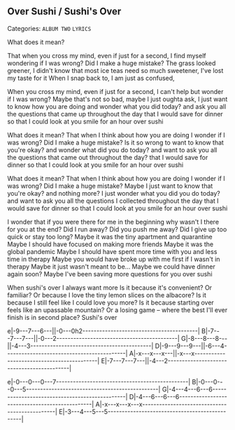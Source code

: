 ## Over Sushi / Sushi's Over
Categories: `ALBUM TWO` `LYRICS`

What does it mean? 
<!-- That when I think about how you are doing, I wonder if I was wrong?
The next thought I have is wondering if I was wrong? -->
That when you cross my mind, even if just for a second,
I find myself wondering if I was wrong?
Did I make a huge mistake?
The grass looked greener, I didn't know that most ice teas need so much sweetener,
I've lost my taste for it
When I snap back to, I am just as confused,


When you cross my mind, even if just for a second,
I can't help but wonder if I was wrong?
Maybe that's not so bad, maybe I just oughta ask,
I just want to know how you are doing
and wonder what you did today?
and ask you all the questions that came up throughout the day
that I would save for dinner
so that I could look at you smile for an hour
over sushi

What does it mean? 
That when I think about how you are doing
I wonder if I was wrong? Did I make a huge mistake?
Is it so wrong to want to know that you're okay?
and wonder what did you do today?
and want to ask you all the questions that came out throughout the day?
that I would save for dinner
so that I could look at you smile for an hour
over sushi

What does it mean? 
That when I think about how you are doing
I wonder if I was wrong? Did I make a huge mistake?
Maybe I just want to know that you're okay? and nothing more?
I just wonder what you did you do today?
and want to ask you all the questions I collected throughout the day
that I would save for dinner
so that I could look at you smile for an hour
over sushi

I wonder that if you were there for me in the beginning
why wasn't I there for you at the end?
Did I run away? Did you push me away?
Did I give up too quick or stay too long?
Maybe it was the tiny apartment and quarantine
Maybe I should have focused on making more friends
Maybe it was the global pandemic
Maybe I should have spent more time with you and less time in therapy
Maybe you would have broke up with me first if I wasn't in therapy
Maybe it just wasn't meant to be...
Maybe we could have dinner again soon?
Maybe I've been saving more questions for you
over sushi

When sushi's over I always want more
Is it because it's convenient? Or familiar? 
Or because I love the tiny lemon slices on the albacore?
Is it because I still feel like I could love you more?
Is it because starting over feels like an upassable mountain?
Or a losing game – where the best I'll ever finish is in second place?
Sushi's over



e|-9---7---6---||-0---0h2-----------------------------------------|
B|-7---7---7---||-0---2-------------------------------------------|
G|-8---8---8---||-4---3-------------------------------------------|
D|-9---9---9---||-6---4-------------------------------------------|
A|-x---x---x---||-x---x-------------------------------------------|
E|-7---7---7---||-4---2-------------------------------------------|

e|-0---0---0---7-----------------------------------------------|
B|-0---0---0---5-----------------------------------------------|
G|-4---4---6---6-----------------------------------------------|
D|-4---6---6---6-----------------------------------------------|
A|-x---x---x---x-----------------------------------------------|
E|-3---4---5---5-----------------------------------------------|


